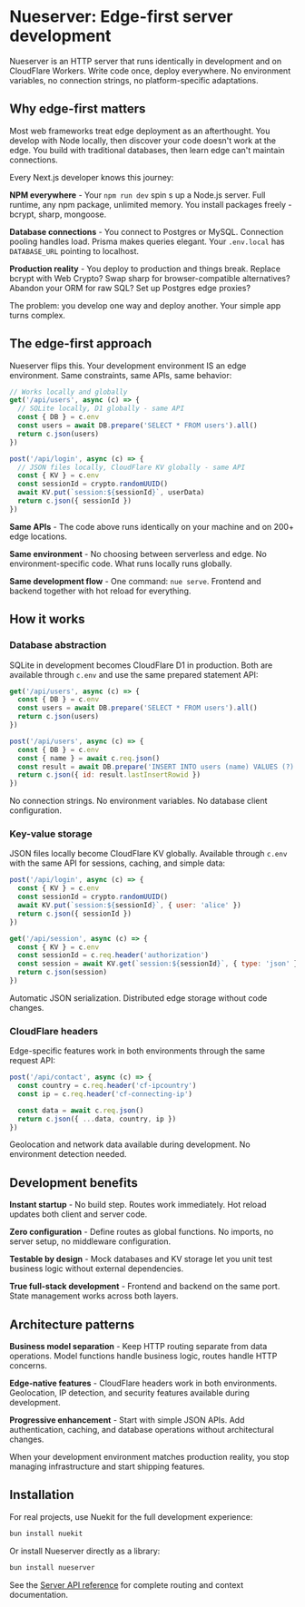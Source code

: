 
# Nueserver: Edge-first server development
Nueserver is an HTTP server that runs identically in development and on CloudFlare Workers. Write code once, deploy everywhere. No environment variables, no connection strings, no platform-specific adaptations.

## Why edge-first matters

Most web frameworks treat edge deployment as an afterthought. You develop with Node locally, then discover your code doesn't work at the edge. You build with traditional databases, then learn edge can't maintain connections.

Every Next.js developer knows this journey:

**NPM everywhere** - Your `npm run dev` spin
s up a Node.js server. Full runtime, any npm package, unlimited memory. You install packages freely - bcrypt, sharp, mongoose.

**Database connections** - You connect to Postgres or MySQL. Connection pooling handles load. Prisma makes queries elegant. Your `.env.local` has `DATABASE_URL` pointing to localhost.

**Production reality** - You deploy to production and things break. Replace bcrypt with Web Crypto? Swap sharp for browser-compatible alternatives? Abandon your ORM for raw SQL? Set up Postgres edge proxies?

The problem: you develop one way and deploy another. Your simple app turns complex.

## The edge-first approach

Nueserver flips this. Your development environment IS an edge environment. Same constraints, same APIs, same behavior:

```javascript
// Works locally and globally
get('/api/users', async (c) => {
  // SQLite locally, D1 globally - same API
  const { DB } = c.env
  const users = await DB.prepare('SELECT * FROM users').all()
  return c.json(users)
})

post('/api/login', async (c) => {
  // JSON files locally, CloudFlare KV globally - same API
  const { KV } = c.env
  const sessionId = crypto.randomUUID()
  await KV.put(`session:${sessionId}`, userData)
  return c.json({ sessionId })
})
```

**Same APIs** - The code above runs identically on your machine and on 200+ edge locations.

**Same environment** - No choosing between serverless and edge. No environment-specific code. What runs locally runs globally.

**Same development flow** - One command: `nue serve`. Frontend and backend together with hot reload for everything.

## How it works

### Database abstraction
SQLite in development becomes CloudFlare D1 in production. Both are available through `c.env` and use the same prepared statement API:

```javascript
get('/api/users', async (c) => {
  const { DB } = c.env
  const users = await DB.prepare('SELECT * FROM users').all()
  return c.json(users)
})

post('/api/users', async (c) => {
  const { DB } = c.env
  const { name } = await c.req.json()
  const result = await DB.prepare('INSERT INTO users (name) VALUES (?)').bind(name).run()
  return c.json({ id: result.lastInsertRowid })
})
```

No connection strings. No environment variables. No database client configuration.

### Key-value storage
JSON files locally become CloudFlare KV globally. Available through `c.env` with the same API for sessions, caching, and simple data:

```javascript
post('/api/login', async (c) => {
  const { KV } = c.env
  const sessionId = crypto.randomUUID()
  await KV.put(`session:${sessionId}`, { user: 'alice' })
  return c.json({ sessionId })
})

get('/api/session', async (c) => {
  const { KV } = c.env
  const sessionId = c.req.header('authorization')
  const session = await KV.get(`session:${sessionId}`, { type: 'json' })
  return c.json(session)
})
```

Automatic JSON serialization. Distributed edge storage without code changes.

### CloudFlare headers
Edge-specific features work in both environments through the same request API:

```javascript
post('/api/contact', async (c) => {
  const country = c.req.header('cf-ipcountry')
  const ip = c.req.header('cf-connecting-ip')

  const data = await c.req.json()
  return c.json({ ...data, country, ip })
})
```

Geolocation and network data available during development. No environment detection needed.

## Development benefits

**Instant startup** - No build step. Routes work immediately. Hot reload updates both client and server code.

**Zero configuration** - Define routes as global functions. No imports, no server setup, no middleware configuration.

**Testable by design** - Mock databases and KV storage let you unit test business logic without external dependencies.

**True full-stack development** - Frontend and backend on the same port. State management works across both layers.

## Architecture patterns

**Business model separation** - Keep HTTP routing separate from data operations. Model functions handle business logic, routes handle HTTP concerns.

**Edge-native features** - CloudFlare headers work in both environments. Geolocation, IP detection, and security features available during development.

**Progressive enhancement** - Start with simple JSON APIs. Add authentication, caching, and database operations without architectural changes.

When your development environment matches production reality, you stop managing infrastructure and start shipping features.

## Installation

For real projects, use Nuekit for the full development experience:

```bash
bun install nuekit
```

Or install Nueserver directly as a library:

```bash
bun install nueserver
```

See the [Server API reference](server-api) for complete routing and context documentation.